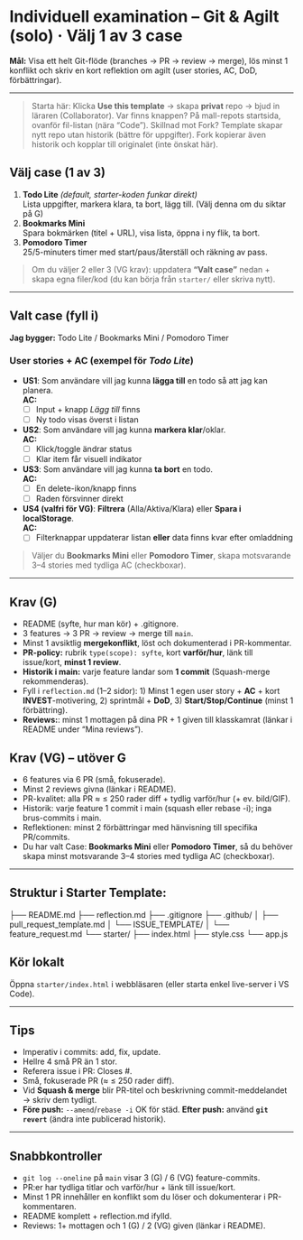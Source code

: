 # Individuell examination – Git & Agilt (solo) · **Välj 1 av 3 case**

**Mål:** Visa ett helt Git-flöde (branches → PR → review → merge), lös minst 1 konflikt och skriv en kort reflektion om agilt (user stories, AC, DoD, förbättringar).

---

> Starta här: Klicka **Use this template** → skapa **privat** repo → bjud in läraren (Collaborator).
> Var finns knappen? På mall-repots startsida, ovanför fil-listan (nära “Code”).
Skillnad mot Fork? Template skapar nytt repo utan historik (bättre för uppgifter). Fork kopierar även historik och kopplar till originalet (inte önskat här).

## Välj case (1 av 3)

1) **Todo Lite** *(default, starter-koden funkar direkt)*  
   Lista uppgifter, markera klara, ta bort, lägg till. (Välj denna om du siktar på G)  
2) **Bookmarks Mini**  
   Spara bokmärken (titel + URL), visa lista, öppna i ny flik, ta bort.  
3) **Pomodoro Timer**  
   25/5-minuters timer med start/paus/återställ och räkning av pass.

> Om du väljer 2 eller 3 (VG krav): uppdatera **“Valt case”** nedan + skapa egna filer/kod (du kan börja från `starter/` eller skriva nytt).

---

## Valt case (fyll i)
**Jag bygger:** Todo Lite / Bookmarks Mini / Pomodoro Timer

### User stories + AC (exempel för _Todo Lite_)
- **US1**: Som användare vill jag kunna **lägga till** en todo så att jag kan planera.  
  **AC:**  
  - [ ] Input + knapp *Lägg till* finns  
  - [ ] Ny todo visas överst i listan
- **US2**: Som användare vill jag kunna **markera klar**/oklar.  
  **AC:**  
  - [ ] Klick/toggle ändrar status  
  - [ ] Klar item får visuell indikator
- **US3**: Som användare vill jag kunna **ta bort** en todo.  
  **AC:**  
  - [ ] En delete-ikon/knapp finns  
  - [ ] Raden försvinner direkt
- **US4 (valfri för VG)**: **Filtrera** (Alla/Aktiva/Klara) eller **Spara i localStorage**.  
  **AC:**  
  - [ ] Filterknappar uppdaterar listan **eller** data finns kvar efter omladdning

> Väljer du **Bookmarks Mini** eller **Pomodoro Timer**, skapa motsvarande 3–4 stories med tydliga AC (checkboxar).

---

## Krav (G)
- README (syfte, hur man kör) + .gitignore.
- 3 features → 3 PR → review → merge till `main`.
- Minst 1 avsiktlig **mergekonflikt**, löst och dokumenterad i PR-kommentar.
- **PR-policy:** rubrik `type(scope): syfte`, kort **varför/hur**, länk till issue/kort, **minst 1 review**.
- **Historik i main:** varje feature landar som **1 commit** (Squash-merge rekommenderas).
- Fyll i `reflection.md` (1–2 sidor): 1) Minst 1 egen user story + **AC** + kort **INVEST**-motivering, 2) sprintmål + **DoD**, 3) **Start/Stop/Continue** (minst 1 förbättring).
- **Reviews:**: minst 1 mottagen på dina PR + 1 given till klasskamrat (länkar i README under “Mina reviews”).

## Krav (VG) – utöver G
- 6 features via 6 PR (små, fokuserade).
- Minst 2 reviews givna (länkar i README).
- PR-kvalitet: alla PR ≈ ≤ 250 rader diff + tydlig varför/hur (+ ev. bild/GIF).
- Historik: varje feature 1 commit i main (squash eller rebase -i); inga brus-commits i main.
- Reflektionen: minst 2 förbättringar med hänvisning till specifika PR/commits.
- Du har valt Case: **Bookmarks Mini** eller **Pomodoro Timer**, så du behöver skapa minst motsvarande 3–4 stories med tydliga AC (checkboxar).

---

## Struktur i Starter Template:
├── README.md
├── reflection.md
├── .gitignore
├── .github/
│   ├── pull_request_template.md
│   └── ISSUE_TEMPLATE/
│       └── feature_request.md
└── starter/
    ├── index.html
    ├── style.css
    └── app.js


## Kör lokalt
Öppna `starter/index.html` i webbläsaren (eller starta enkel live-server i VS Code).

---

## Tips
- Imperativ i commits: add, fix, update.
- Hellre 4 små PR än 1 stor.
- Referera issue i PR: Closes #<nr>.
- Små, fokuserade PR (≈ ≤ 250 rader diff).
- Vid **Squash & merge** blir PR-titel och beskrivning commit-meddelandet → skriv dem tydligt.
- **Före push:** `--amend`/`rebase -i` OK för städ. **Efter push:** använd **`git revert`** (ändra inte publicerad historik).

---

## Snabbkontroller
- `git log --oneline` på `main` visar 3 (G) / 6 (VG) feature-commits.
- PR:er har tydliga titlar och varför/hur + länk till issue/kort.
- Minst 1 PR innehåller en konflikt som du löser och dokumenterar i PR-kommentaren.
- README komplett + reflection.md ifylld.
- Reviews: 1+ mottagen och 1 (G) / 2 (VG) given (länkar i README).
